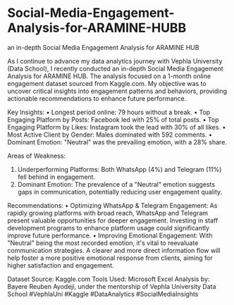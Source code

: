# Social-Media-Engagement-Analysis-for-ARAMINE-HUBB
an in-depth Social Media Engagement Analysis for ARAMINE HUB

As I continue to advance my data analytics journey with Vephla University (Data School), I recently conducted an in-depth Social Media Engagement Analysis for ARAMINE HUB. The analysis focused on a 1-month online engagement dataset sourced from Kaggle.com. My objective was to uncover critical insights into engagement patterns and behaviors, providing actionable recommendations to enhance future performance.

Key Insights:
•	Longest period online: 79 hours without a break.
•	Top Engaging Platform by Posts: Facebook led with 25% of total posts.
•	Top Engaging Platform by Likes: Instagram took the lead with 30% of all likes.
•	Most Active Client by Gender: Males dominated with 592 comments.
•	Dominant Emotion: "Neutral" was the prevailing emotion, with a 28% share.

Areas of Weakness:
1.	Underperforming Platforms: Both WhatsApp (4%) and Telegram (11%) fell behind in engagement.
2.	Dominant Emotion: The prevalence of a "Neutral" emotion suggests gaps in communication, potentially reducing user engagement quality.

Recommendations:
•	Optimizing WhatsApp & Telegram Engagement: As rapidly growing platforms with broad reach, WhatsApp and Telegram present valuable opportunities for deeper engagement. Investing in staff development programs to enhance platform usage could significantly improve future performance.
•	Improving Emotional Engagement: With "Neutral" being the most recorded emotion, it's vital to reevaluate communication strategies. A clearer and more direct information flow will help foster a more positive emotional response from clients, aiming for higher satisfaction and engagement.

Dataset Source: Kaggle.com
Tools Used: Microsoft Excel
Analysis by: Bayere Reuben Ayodeji, under the mentorship of Vephla University Data School
#VephlaUni #Kaggle #DataAnalytics #SocialMediaInsights
